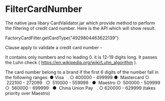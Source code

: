 # FilterCardNumber
The native java libary CardValidator.jar which provide method to perform the filtering of credit card number. Here is the API which will show result.

FactoryCardFilter.getCardType("4929804463622139")

Clause apply to validate a credit card number -

It contains only numbers and no leading 0. 
it is 12-19 digits long.
It passes the Luhn check ( https://en.wikipedia.org/wiki/Luhn_algorithm ).


The card number belong to a brand if the first 6 digits of the number fall in the following ranges:
● Visa  
	.	○ 400000 - 499999 
●  Mastercard 
		○  222100 - 272099  
		○  510000 - 559999  
●  Maestro 
		○  500000 - 509999  
		○  560000 - 699999  
●  China Union Pay  
	.	○ 620000 - 629999 (takes priority over Maestro)  
